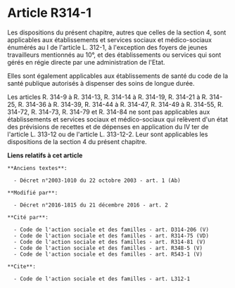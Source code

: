 # Article R314-1

Les dispositions du présent chapitre, autres que celles de la section 4, sont applicables aux établissements et services
sociaux et médico-sociaux énumérés au I de l'article L. 312-1, à l'exception des foyers de jeunes travailleurs mentionnés au
10°, et des établissements ou services qui sont gérés en régie directe par une administration de l'Etat. 

Elles sont également applicables aux établissements de santé du code de la santé publique autorisés à dispenser des soins de
longue durée.

Les articles R. 314-9 à R. 314-13, R. 314-14 à R. 314-19, R. 314-21 à R. 314-25, R. 314-36 à R. 314-39, R. 314-44 à R.
314-47, R. 314-49 à R. 314-55, R. 314-72, R. 314-73, R. 314-79 et R. 314-84 ne sont pas applicables aux établissements et
services sociaux et médico-sociaux qui relèvent d'un état des prévisions de recettes et de dépenses en application du IV ter
de l'article L. 313-12 ou de l'article L. 313-12-2. Leur sont applicables les dispositions de la section 4 du présent
chapitre.

**Liens relatifs à cet article**

	**Anciens textes**:

	  - Décret n°2003-1010 du 22 octobre 2003 - art. 1 (Ab)

	**Modifié par**:

	  - Décret n°2016-1815 du 21 décembre 2016 - art. 2

	**Cité par**:

	  - Code de l'action sociale et des familles - art. D314-206 (V)
	  - Code de l'action sociale et des familles - art. R314-75 (VD)
	  - Code de l'action sociale et des familles - art. R314-81 (V)
	  - Code de l'action sociale et des familles - art. R348-5 (V)
	  - Code de l'action sociale et des familles - art. R543-1 (V)

	**Cite**:

	  - Code de l'action sociale et des familles - art. L312-1

